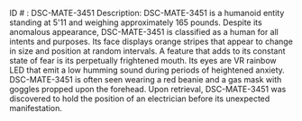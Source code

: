 ID # : DSC-MATE-3451
Description: DSC-MATE-3451 is a humanoid entity standing at 5'11 and weighing approximately 165 pounds. Despite its anomalous appearance, DSC-MATE-3451 is classified as a human for all intents and purposes. Its face displays orange stripes that appear to change in size and position at random intervals. A feature that adds to its constant state of fear is its perpetually frightened mouth. Its eyes are VR rainbow LED that emit a low humming sound during periods of heightened anxiety. DSC-MATE-3451 is often seen wearing a red beanie and a gas mask with goggles propped upon the forehead. Upon retrieval, DSC-MATE-3451 was discovered to hold the position of an electrician before its unexpected manifestation.
